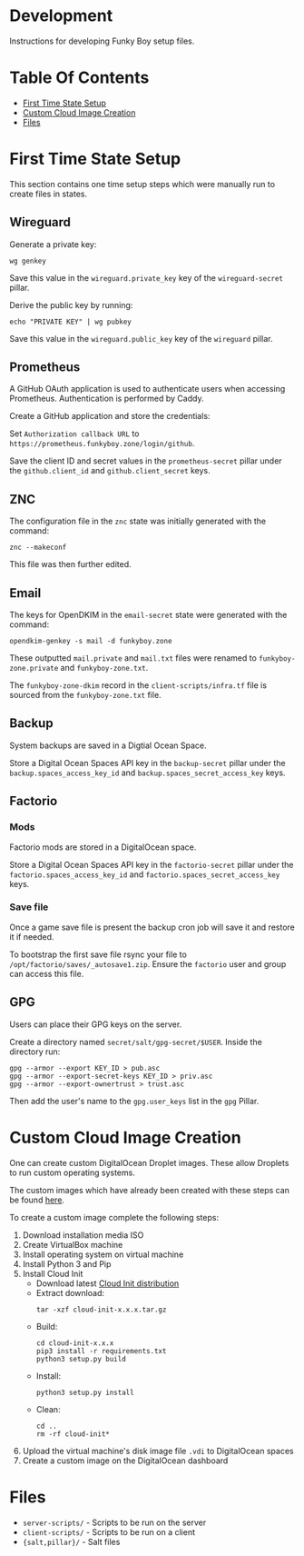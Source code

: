 # Development
Instructions for developing Funky Boy setup files.

# Table Of Contents
- [First Time State Setup](#first-time-state-setup)
- [Custom Cloud Image Creation](#custom-cloud-image-creation)
- [Files](#files)

# First Time State Setup
This section contains one time setup steps which were manually run to create 
files in states.

## Wireguard
Generate a private key:

```
wg genkey
```

Save this value in the `wireguard.private_key` key of the 
`wireguard-secret` pillar.

Derive the public key by running:

```
echo "PRIVATE KEY" | wg pubkey
```

Save this value in the `wireguard.public_key` key of the `wireguard` pillar.

## Prometheus
A GitHub OAuth application is used to authenticate users when accessing 
Prometheus. Authentication is performed by Caddy.

Create a GitHub application and store the credentials:

Set `Authorization callback URL` to 
`https://prometheus.funkyboy.zone/login/github`.  

Save the client ID and secret values in the `prometheus-secret` pillar under 
the `github.client_id` and `github.client_secret` keys.

## ZNC
The configuration file in the `znc` state was initially generated with 
the command:

```
znc --makeconf
```

This file was then further edited.

## Email
The keys for OpenDKIM in the `email-secret` state were generated with 
the command:

```
opendkim-genkey -s mail -d funkyboy.zone
```

These outputted `mail.private` and `mail.txt` files were renamed to 
`funkyboy-zone.private` and `funkyboy-zone.txt`.

The `funkyboy-zone-dkim` record in the `client-scripts/infra.tf` file is 
sourced from the `funkyboy-zone.txt` file.

## Backup
System backups are saved in a Digtial Ocean Space.  

Store a Digital Ocean Spaces API key in the `backup-secret` pillar under the 
`backup.spaces_access_key_id` and `backup.spaces_secret_access_key` keys.

## Factorio
### Mods
Factorio mods are stored in a DigitalOcean space.

Store a Digital Ocean Spaces API key in the `factorio-secret` pillar under the
`factorio.spaces_access_key_id` and `factorio.spaces_secret_access_key` keys.  

### Save file
Once a game save file is present the backup cron job will save it and restore 
it if needed.

To bootstrap the first save file rsync your file 
to `/opt/factorio/saves/_autosave1.zip`. Ensure the `factorio` user and group
can access this file.

## GPG
Users can place their GPG keys on the server.  

Create a directory named `secret/salt/gpg-secret/$USER`. Inside the
directory run:

```
gpg --armor --export KEY_ID > pub.asc
gpg --armor --export-secret-keys KEY_ID > priv.asc
gpg --armor --export-ownertrust > trust.asc
```

Then add the user's name to the `gpg.user_keys` list in the `gpg` Pillar.

# Custom Cloud Image Creation
One can create custom DigitalOcean Droplet images. These allow Droplets to run
custom operating systems.

The custom images which have already been created with these steps can be
found [here](https://custom-images.sfo2.digitaloceanspaces.com).

To create a custom image complete the following steps:

1. Download installation media ISO
2. Create VirtualBox machine
3. Install operating system on virtual machine
4. Install Python 3 and Pip
5. Install Cloud Init
    - Download latest 
      [Cloud Init distribution](https://launchpad.net/cloud-init)
    - Extract download:
      ```
      tar -xzf cloud-init-x.x.x.tar.gz
      ```
    - Build:
      ```
      cd cloud-init-x.x.x
      pip3 install -r requirements.txt
      python3 setup.py build
      ```
    - Install:
      ```
      python3 setup.py install
      ```
    - Clean:
      ```
      cd ..
      rm -rf cloud-init*
      ```
6. Upload the virtual machine's disk image file `.vdi` to DigitalOcean spaces
7. Create a custom image on the DigitalOcean dashboard

# Files
- `server-scripts/` - Scripts to be run on the server
- `client-scripts/` - Scripts to be run on a client
- `{salt,pillar}/` - Salt files
